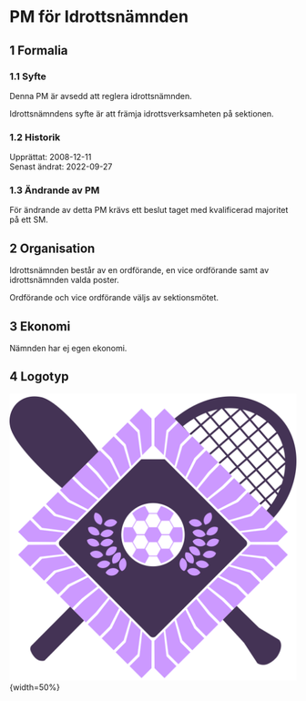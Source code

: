# PM för Idrottsnämnden

## 1 Formalia

### 1.1 Syfte

Denna PM är avsedd att reglera idrottsnämnden.

Idrottsnämndens syfte är att främja idrottsverksamheten på sektionen.

### 1.2 Historik

Upprättat: 2008-12-11  
Senast ändrat: 2022-09-27

### 1.3 Ändrande av PM

För ändrande av detta PM krävs ett beslut taget med kvalificerad majoritet på ett SM.

## 2 Organisation

Idrottsnämnden består av en ordförande, en vice ordförande samt av idrottsnämnden valda poster.

Ordförande och vice ordförande väljs av sektionsmötet.

## 3 Ekonomi

Nämnden har ej egen ekonomi.

## 4 Logotyp

![Idrottsnämnden Logotyp](./img/logo-idrott.svg){width=50%}
